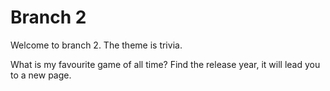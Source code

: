 # Branch 2

Welcome to branch 2. The theme is trivia.

What is my favourite game of all time? Find the release year, it will lead you to a new page.
